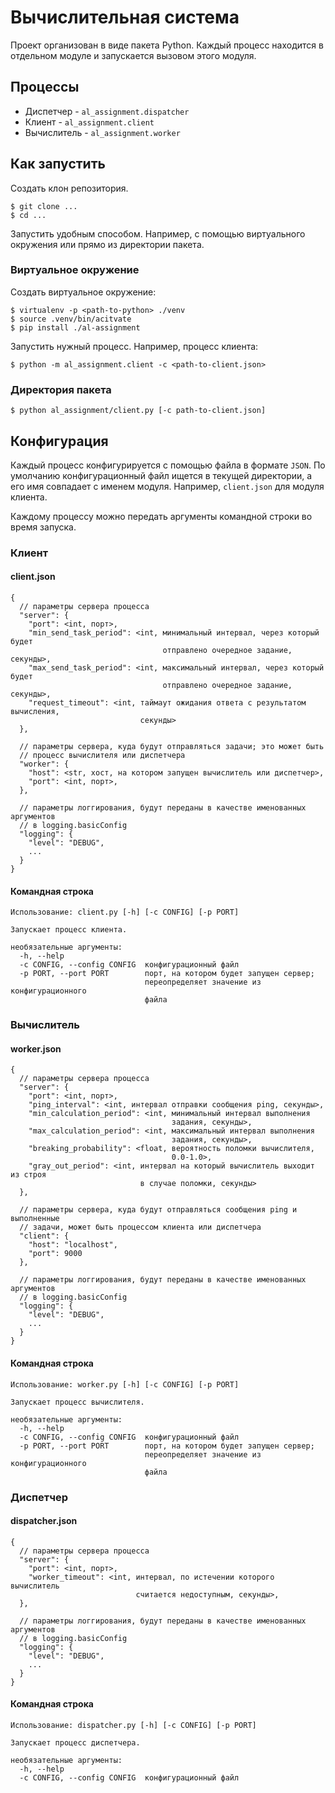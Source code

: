 # Вычислительная система

Проект организован в виде пакета Python. Каждый процесс находится в отдельном
модуле и запускается вызовом этого модуля.

## Процессы

- Диспетчер - `al_assignment.dispatcher`
- Клиент - `al_assignment.client`
- Вычислитель - `al_assignment.worker`

## Как запустить

Создать клон репозитория.
```
$ git clone ...
$ cd ...
```

Запустить удобным способом. Например, с помощью виртуального окружения или
прямо из директории пакета.

### Виртуальное окружение

Создать виртуальное окружение:
```
$ virtualenv -p <path-to-python> ./venv
$ source .venv/bin/acitvate
$ pip install ./al-assignment
```

Запустить нужный процесс. Например, процесс клиента:
```
$ python -m al_assignment.client -c <path-to-client.json>
```

### Директория пакета

```
$ python al_assignment/client.py [-c path-to-client.json]
```

## Конфигурация

Каждый процесс конфигурируется с помощью файла в формате `JSON`. По
умолчанию конфигурационный файл ищется в текущей директории, a его имя
совпадает с именем модуля. Например, `client.json` для модуля клиента.

Каждому процессу можно передать аргументы командной строки во время запуска.

### Клиент
#### client.json
```
{
  // параметры сервера процесса
  "server": {
    "port": <int, порт>,
    "min_send_task_period": <int, минимальный интервал, через который будет
                                  отправлено очередное задание, секунды>,
    "max_send_task_period": <int, максимальный интервал, через который будет
                                  отправлено очередное задание, секунды>,
    "request_timeout": <int, таймаут ожидания ответа с результатом вычисления,
                             секунды>
  },

  // параметры сервера, куда будут отправляться задачи; это может быть
  // процесс вычислителя или диспетчера
  "worker": {
    "host": <str, хост, на котором запущен вычислитель или диспетчер>,
    "port": <int, порт>,
  },

  // параметры логгирования, будут переданы в качестве именованных аргументов
  // в logging.basicConfig
  "logging": {
    "level": "DEBUG",
    ...
  }
}
```
#### Командная строка
```
Использование: client.py [-h] [-c CONFIG] [-p PORT]

Запускает процесс клиента.

необязательные аргументы:
  -h, --help
  -c CONFIG, --config CONFIG  конфигурационный файл
  -p PORT, --port PORT        порт, на котором будет запущен сервер;
                              переопределяет значение из конфигурационного
                              файла
```

### Вычислитель
#### worker.json
```
{
  // параметры сервера процесса
  "server": {
    "port": <int, порт>,
    "ping_interval": <int, интервал отправки сообщения ping, секунды>,
    "min_calculation_period": <int, минимальный интервал выполнения
                                    задания, секунды>,
    "max_calculation_period": <int, максимальный интервал выполнения
                                    задания, секунды>,
    "breaking_probability": <float, вероятность поломки вычислителя,
                                    0.0-1.0>,
    "gray_out_period": <int, интервал на который вычислитель выходит из строя
                             в случае поломки, секунды>
  },

  // параметры сервера, куда будут отправляться сообщения ping и выполненные
  // задачи, может быть процессом клиента или диспетчера
  "client": {
    "host": "localhost",
    "port": 9000
  },

  // параметры логгирования, будут переданы в качестве именованных аргументов
  // в logging.basicConfig
  "logging": {
    "level": "DEBUG",
    ...
  }
}
```
#### Командная строка
```
Использование: worker.py [-h] [-c CONFIG] [-p PORT]

Запускает процесс вычислителя.

необязательные аргументы:
  -h, --help
  -c CONFIG, --config CONFIG  конфигурационный файл
  -p PORT, --port PORT        порт, на котором будет запущен сервер;
                              переопределяет значение из конфигурационного
                              файла
```

### Диспетчер
#### dispatcher.json
```
{
  // параметры сервера процесса
  "server": {
    "port": <int, порт>,
    "worker_timeout": <int, интервал, по истечении которого вычислитель
                            считается недоступным, секунды>,
  },

  // параметры логгирования, будут переданы в качестве именованных аргументов
  // в logging.basicConfig
  "logging": {
    "level": "DEBUG",
    ...
  }
}
```
#### Командная строка
```
Использование: dispatcher.py [-h] [-c CONFIG] [-p PORT]

Запускает процесс диспетчера.

необязательные аргументы:
  -h, --help
  -c CONFIG, --config CONFIG  конфигурационный файл
```
